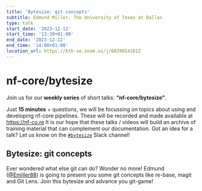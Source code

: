 ```yaml
---
title: 'Bytesize: git concepts'
subtitle: Edmund Miller, The University of Texas at Dallas
type: talk
start_date: '2023-12-12'
start_time: '13:30+01:00'
end_date: '2023-12-12'
end_time: '14:00+01:00'
location_url: https://kth-se.zoom.us/j/68390542812
---
```


# nf-core/bytesize

Join us for our **weekly series** of short talks: **“nf-core/bytesize”**.

Just **15 minutes** + questions, we will be focussing on topics about using and developing nf-core pipelines.
These will be recorded and made available at <https://nf-co.re>
It is our hope that these talks / videos will build an archive of training material that can complement our documentation. Got an idea for a talk? Let us know on the [`#bytesize`](https://nfcore.slack.com/channels/bytesize) Slack channel!

## Bytesize: git concepts

Ever wondered what else git can do? Wonder no more! Edmund ([@Emiller88](https://github.com/Emiller88)) is going to present you some git concepts like re-base, magit and Git Lens. Join this bytesize and advance you git-game!
